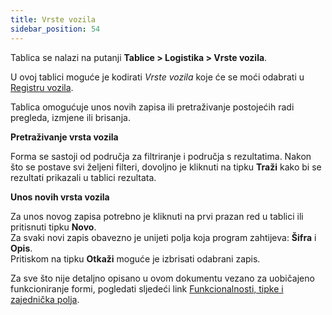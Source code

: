 ```yaml
---
title: Vrste vozila  
sidebar_position: 54
---
```


Tablica se nalazi na putanji **Tablice > Logistika > Vrste vozila**.

U ovoj tablici moguće je kodirati *Vrste vozila* koje će se moći odabrati u [Registru vozila](/docs/logistics/motorvehicles/motorvehicle).

Tablica omogućuje unos novih zapisa ili pretraživanje postojećih radi pregleda, izmjene ili brisanja.  

**Pretraživanje vrsta vozila**

Forma se sastoji od područja za filtriranje i područja s rezultatima. Nakon što se postave svi željeni filteri, dovoljno je kliknuti na tipku **Traži** kako bi se rezultati prikazali u tablici rezultata. 

**Unos novih vrsta vozila**

Za unos novog zapisa potrebno je kliknuti na prvi prazan red u tablici ili pritisnuti tipku **Novo**.        
Za svaki novi zapis obavezno je unijeti polja koja program zahtijeva: **Šifra** i **Opis**.        
Pritiskom na tipku **Otkaži** moguće je izbrisati odabrani zapis.

Za sve što nije detaljno opisano u ovom dokumentu vezano za uobičajeno funkcioniranje formi, pogledati sljedeći link [Funkcionalnosti, tipke i zajednička polja](/docs/guide/common).